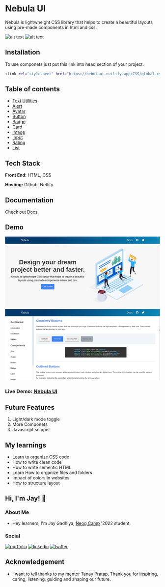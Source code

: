
# Nebula UI

Nebula is lightwheight CSS library that helps to create a beautiful layouts using pre-made components in html and css.

![alt text](https://img.shields.io/badge/-HTML-orange)
![alt text](https://img.shields.io/badge/-CSS-blue)

## Installation

To use componets just put this link into head section of your project.

```bash
<link rel="stylesheet" href="https://nebulaui.netlify.app/CSS/global.css">
```

## Table of contents
* [Text Utilities](https://nebulaui.netlify.app/documentation/docs#utilities)
* [Alert](https://nebulaui.netlify.app/documentation/docs#alert)
* [Avatar](https://nebulaui.netlify.app/documentation/docs#avatar)
* [Button](https://nebulaui.netlify.app/documentation/docs#button)
* [Badge](https://nebulaui.netlify.app/documentation/docs#badge)
* [Card](https://nebulaui.netlify.app/documentation/docs#card)
* [Image](https://nebulaui.netlify.app/documentation/docs#image)
* [Input](https://nebulaui.netlify.app/documentation/docs#input)
* [Rating](https://nebulaui.netlify.app/documentation/docs#rating)
* [List](https://nebulaui.netlify.app/documentation/docs#list)

## Tech Stack
**Front End:** HTML, CSS

**Hosting:** Github, Netlify

## Documentation

 Check out [Docs](https://nebulaui.netlify.app/documentation/docs)
 
## Demo
![image](https://github.com/Jay-Gadhiya/nebula-ui/blob/dev/images/landing-page.png)
![image](https://github.com/Jay-Gadhiya/nebula-ui/blob/dev/images/doc.png)

### Live Demo: [Nebula UI](https://nebulaui.netlify.app/)


## Future Features

1. Light/dark mode toggle
2. More Componets
3. Javascript snippet

## My learnings
* Learn to organize CSS code
* How to write clean code
* How to write sementic HTML
* Learn How to organize files and folders
* Impact of colors in websites
* How to structure layout 

## Hi, I'm Jay! 👋
### About Me
* Hey learners, I'm Jay Gadhiya, [Neog Camp](https://neog.camp/) '2022 student.
### Social 
[![portfolio](https://img.shields.io/badge/my_portfolio-000?style=for-the-badge&logo=ko-fi&logoColor=white)](https://jay-gadhiya.netlify.app/)
[![linkedin](https://img.shields.io/badge/linkedin-0A66C2?style=for-the-badge&logo=linkedin&logoColor=white)](https://www.linkedin.com/in/jay-gadhiya-2009a6192/)
[![twitter](https://img.shields.io/badge/twitter-1DA1F2?style=for-the-badge&logo=twitter&logoColor=white)](https://twitter.com/JayGadhiya7)


## Acknowledgement
* I want to tell thanks to my mentor [Tanay Pratap](https://twitter.com/tanaypratap), Thank you for inspiring, caring, listening, guiding and shaping our future.
